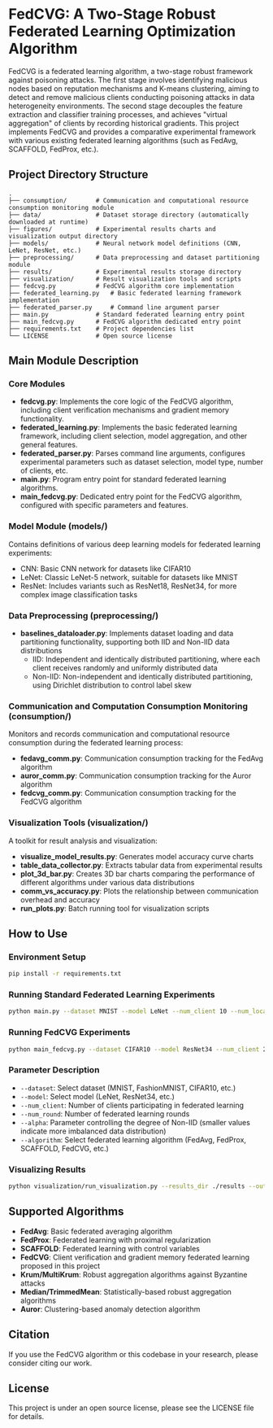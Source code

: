 # FedCVG: A Two-Stage Robust Federated Learning Optimization Algorithm

FedCVG is a federated learning algorithm, a two-stage robust framework against poisoning attacks. The first stage involves identifying malicious nodes based on reputation mechanisms and K-means clustering, aiming to detect and remove malicious clients conducting poisoning attacks in data heterogeneity environments. The second stage decouples the feature extraction and classifier training processes, and achieves "virtual aggregation" of clients by recording historical gradients. This project implements FedCVG and provides a comparative experimental framework with various existing federated learning algorithms (such as FedAvg, SCAFFOLD, FedProx, etc.).

## Project Directory Structure

```
.
├── consumption/        # Communication and computational resource consumption monitoring module
├── data/               # Dataset storage directory (automatically downloaded at runtime)
├── figures/            # Experimental results charts and visualization output directory
├── models/             # Neural network model definitions (CNN, LeNet, ResNet, etc.)
├── preprocessing/      # Data preprocessing and dataset partitioning module
├── results/            # Experimental results storage directory
├── visualization/      # Result visualization tools and scripts
├── fedcvg.py           # FedCVG algorithm core implementation
├── federated_learning.py   # Basic federated learning framework implementation
├── federated_parser.py     # Command line argument parser
├── main.py             # Standard federated learning entry point
├── main_fedcvg.py      # FedCVG algorithm dedicated entry point
├── requirements.txt    # Project dependencies list
└── LICENSE             # Open source license
```

## Main Module Description

### Core Modules

- **fedcvg.py**: Implements the core logic of the FedCVG algorithm, including client verification mechanisms and gradient memory functionality.
- **federated_learning.py**: Implements the basic federated learning framework, including client selection, model aggregation, and other general features.
- **federated_parser.py**: Parses command line arguments, configures experimental parameters such as dataset selection, model type, number of clients, etc.
- **main.py**: Program entry point for standard federated learning algorithms.
- **main_fedcvg.py**: Dedicated entry point for the FedCVG algorithm, configured with specific parameters and features.

### Model Module (models/)

Contains definitions of various deep learning models for federated learning experiments:
- CNN: Basic CNN network for datasets like CIFAR10
- LeNet: Classic LeNet-5 network, suitable for datasets like MNIST
- ResNet: Includes variants such as ResNet18, ResNet34, for more complex image classification tasks

### Data Preprocessing (preprocessing/)

- **baselines_dataloader.py**: Implements dataset loading and data partitioning functionality, supporting both IID and Non-IID data distributions
  - IID: Independent and identically distributed partitioning, where each client receives randomly and uniformly distributed data
  - Non-IID: Non-independent and identically distributed partitioning, using Dirichlet distribution to control label skew

### Communication and Computation Consumption Monitoring (consumption/)

Monitors and records communication and computational resource consumption during the federated learning process:
- **fedavg_comm.py**: Communication consumption tracking for the FedAvg algorithm
- **auror_comm.py**: Communication consumption tracking for the Auror algorithm
- **fedcvg_comm.py**: Communication consumption tracking for the FedCVG algorithm

### Visualization Tools (visualization/)

A toolkit for result analysis and visualization:
- **visualize_model_results.py**: Generates model accuracy curve charts
- **table_data_collector.py**: Extracts tabular data from experimental results
- **plot_3d_bar.py**: Creates 3D bar charts comparing the performance of different algorithms under various data distributions
- **comm_vs_accuracy.py**: Plots the relationship between communication overhead and accuracy
- **run_plots.py**: Batch running tool for visualization scripts

## How to Use

### Environment Setup

```bash
pip install -r requirements.txt
```

### Running Standard Federated Learning Experiments

```bash
python main.py --dataset MNIST --model LeNet --num_client 10 --num_local_class 2 --num_round 100
```

### Running FedCVG Experiments

```bash
python main_fedcvg.py --dataset CIFAR10 --model ResNet34 --num_client 20 --alpha 0.5 --num_round 100
```

### Parameter Description

- `--dataset`: Select dataset (MNIST, FashionMNIST, CIFAR10, etc.)
- `--model`: Select model (LeNet, ResNet34, etc.)
- `--num_client`: Number of clients participating in federated learning
- `--num_round`: Number of federated learning rounds
- `--alpha`: Parameter controlling the degree of Non-IID (smaller values indicate more imbalanced data distribution)
- `--algorithm`: Select federated learning algorithm (FedAvg, FedProx, SCAFFOLD, FedCVG, etc.)

### Visualizing Results

```bash
python visualization/run_visualization.py --results_dir ./results --output_dir ./figures
```

## Supported Algorithms

- **FedAvg**: Basic federated averaging algorithm
- **FedProx**: Federated learning with proximal regularization
- **SCAFFOLD**: Federated learning with control variables
- **FedCVG**: Client verification and gradient memory federated learning proposed in this project
- **Krum/MultiKrum**: Robust aggregation algorithms against Byzantine attacks
- **Median/TrimmedMean**: Statistically-based robust aggregation algorithms
- **Auror**: Clustering-based anomaly detection algorithm

## Citation

If you use the FedCVG algorithm or this codebase in your research, please consider citing our work.

## License

This project is under an open source license, please see the LICENSE file for details. 